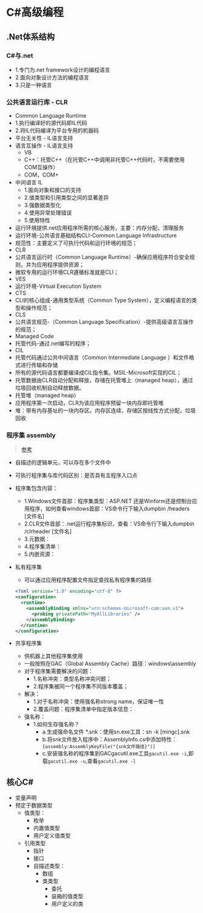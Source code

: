 # C#高级编程

## .Net体系结构

### C#与.net

- 1.专门为.net framework设计的编程语言
- 2.面向对象设计方法的编程语言
- 3.只是一种语言

### 公共语言运行库 - CLR

- Common Language Runtime
- 1.执行编译好的源代码即IL代码
- 2.将IL代码编译为平台专用的机器码
- 平台无关性 - IL语言支持
- 语言互操作 - IL语言支持
  - VB
  - C++：托管C++（在托管C++中调用非托管C++代码时，不需要使用COM互操作）
  - COM，COM+
- 中间语言 IL
  - 1.面向对象和接口的支持
  - 2.值类型和引用类型之间的显著差异
  - 3.强数据类型化
  - 4.使用异常处理错误
  - 5.使用特性
- 运行环境提供.net应用程序所需的核心服务，主要：内存分配、清理服务
- 运行环境-公共语言基础结构CLI-Common Language Infrastructure
- 规范性：主要定义了可执行代码和运行环境的规范；
- CLR
- 公共语言运行时（Common Language Runtime）-确保应用程序符合安全规则，并为应用程序提供资源；
- 微软专用的运行环境CLR遵循标准就是CLI；
- VES
- 运行环境-Virtual Execution System
- CTS
- CLI的核心组成-通用类型系统（Common Type System），定义编程语言的类型和操作规范；
- CLS
- 公共语言规范-（Common Language Specification）-提供高级语言互操作的规范；
- Managed Code
- 托管代码-通过.net编写的程序；
- CIL
- 托管代码通过公共中间语言（Common Intermediate Language ）和文件格式进行传输和存储
- 所有的源代码语言都要编译成CIL指令集。MSIL-Microsoft实现的CIL；
- 托管数据由CLR自动分配和释放，存储在托管堆上（managed heap），通过垃圾回收机制自动释放数据。
- 托管堆（managed heap）
- 应用程序第一次启动，CLR为该应用程序预留一块内存即托管堆
- 堆：带有内存基址的一块内存区。内存区连续，存储区按线性方式分配，垃圾回收

### 程序集 assembly

> [参考](https://www.cnblogs.com/damonlan/p/3221347.html)

- 自描述的逻辑单元，可以存在多个文件中
- 可执行程序集与库代码区别：是否具有主程序入口点
- 程序集包含内容：
  - 1.Windows文件首部：程序集类型：ASP.NET 还是Winform还是控制台应用程序，如何查看windows首部：VS命令行下输入dumpbin /headers [文件名]
  - 2.CLR文件首部：.net运行程序集标识，查看：VS命令行下输入dumpbin /clrheader [文件名]
  - 3.元数据：
  - 4.程序集清单：
  - 5.内嵌资源：
- 私有程序集
  - 可以通过应用程序配置文件指定查找私有程序集的路径

  ```XML
  <?xml version="1.0" encoding="utf-8" ?>
  <configuration>
    <runtime>
      <assemblyBinding xmlns="urn:schemas-microsoft-com:asm.v1">
        <probing privatePath="MyAllLibraries" />
      </assemblyBinding>
    </runtime>
  </configuration>
  ```

- 共享程序集
  - 供机器上其他程序集使用
  - 一般按照在GAC（Global Assembly Cache）路径：windows\assembly
  - 对于程序集需要解决的问题：
    - 1.名称冲突：类型名称冲突问题；
    - 2.程序集被同一个程序集不同版本覆盖；
  - 解决：
    - 1.对于名称冲突：使用强名称strong name，保证唯一性
    - 2.覆盖问题：程序集清单中指定版本信息：
  - 强名称：
    - 1.如何生存强名称？
      - a.生成强命名文件 *.snk：使用sn.exe工具：sn -k [mingc].snk
      - b.将snk文件放入程序中：AssemblyInfo.cs中添加特性：`[assembly:AssemblyKeyFile("{snk文件路径}")]`
      - c.安装强名称的程序集到GACgacutil.exe工具`gacutil.exe -i`,卸载`gacutil.exe -u`,查看`gacutil.exe -l`  

## 核心C\#

- 变量声明
- 预定于数据类型
  - 值类型：
    - 枚举
    - 内置值类型
    - 用户定义值类型
  - 引用类型
    - 指针
    - 接口
    - 自描述类型：
      - 数组
      - 类类型
        - 委托
        - 装箱的值类型
        - 用户定义的类
